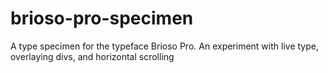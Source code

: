 # brioso-pro-specimen
A type specimen for the typeface Brioso Pro. An experiment with live type, overlaying divs, and horizontal scrolling
